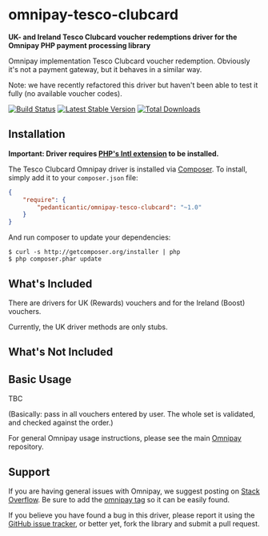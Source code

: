 # omnipay-tesco-clubcard

**UK- and Ireland Tesco Clubcard voucher redemptions driver for the Omnipay PHP payment processing library**

Omnipay implementation Tesco Clubcard voucher redemption. Obviously it's not a payment gateway, but it behaves in a similar way.

Note: we have recently refactored this driver but haven't been able to test it fully (no available voucher codes).

[![Build Status](https://travis-ci.org/pedanticantic/omnipay-tesco-clubcard.png?branch=master)](https://travis-ci.org/pedanticantic/omnipay-tesco-clubcard)
[![Latest Stable Version](https://poser.pugx.org/pedanticantic/omnipay-tesco-clubcard/version.png)](https://packagist.org/packages/omnipay/tesco-clubcard)
[![Total Downloads](https://poser.pugx.org/pedanticantic/omnipay-tesco-clubcard/d/total.png)](https://packagist.org/packages/pedanticantic/omnipay-tesco-clubcard)

## Installation

**Important: Driver requires [PHP's Intl extension](http://php.net/manual/en/book.intl.php) to be installed.**

The Tesco Clubcard Omnipay driver is installed via [Composer](http://getcomposer.org/). To install, simply add it
to your `composer.json` file:

```json
{
    "require": {
        "pedanticantic/omnipay-tesco-clubcard": "~1.0"
    }
}
```

And run composer to update your dependencies:

    $ curl -s http://getcomposer.org/installer | php
    $ php composer.phar update

## What's Included

There are drivers for UK (Rewards) vouchers and for the Ireland (Boost) vouchers.

Currently, the UK driver methods are only stubs.

## What's Not Included


## Basic Usage

TBC

(Basically: pass in all vouchers entered by user. The whole set is validated, and checked against the order.)

For general Omnipay usage instructions, please see the main [Omnipay](https://github.com/omnipay/omnipay)
repository.

## Support

If you are having general issues with Omnipay, we suggest posting on
[Stack Overflow](http://stackoverflow.com/). Be sure to add the
[omnipay tag](http://stackoverflow.com/questions/tagged/omnipay) so it can be easily found.

If you believe you have found a bug in this driver, please report it using the [GitHub issue tracker](https://github.com/pedanticantic/omnipay-tesco-clubcard/issues),
or better yet, fork the library and submit a pull request.
